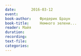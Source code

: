 ```yaml
---
date:		2016-03-12
event:
book-author:	Фредерик Браун
book-title:		Немного зелени...
reader:	Майя
duration:
recording:
text-file:
categories:
---
```

